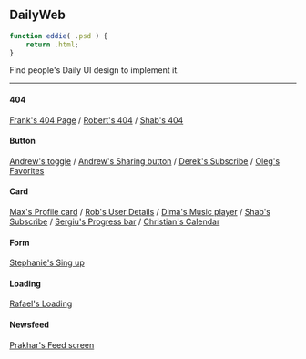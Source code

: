 ## DailyWeb
~~~javascript
function eddie( .psd ) {
	return .html;
}
~~~

Find people's Daily UI design to implement it.

----

#### 404

[Frank's 404 Page](https://github.com/EddieWen-Taiwan/DailyWeb/tree/gh-pages/404/Frank) / [Robert's 404](https://github.com/EddieWen-Taiwan/DailyWeb/tree/gh-pages/404/Robert) / [Shab's 404](https://github.com/EddieWen-Taiwan/DailyWeb/tree/gh-pages/404/Shab)

#### Button

[Andrew's toggle](https://github.com/EddieWen-Taiwan/DailyWeb/tree/gh-pages/Button/Andrew) / [Andrew's Sharing button](https://github.com/EddieWen-Taiwan/DailyWeb/tree/gh-pages/Button/Andrew-share) / [Derek's Subscribe](https://github.com/EddieWen-Taiwan/DailyWeb/tree/gh-pages/Button/Derek) / [Oleg's Favorites](https://github.com/EddieWen-Taiwan/DailyWeb/tree/gh-pages/Button/Oleg)

#### Card

[Max's Profile card](https://github.com/EddieWen-Taiwan/DailyWeb/tree/gh-pages/Card/Max) / [Rob's User Details](https://github.com/EddieWen-Taiwan/DailyWeb/tree/gh-pages/Card/Rob) / [Dima's Music player](https://github.com/EddieWen-Taiwan/DailyWeb/tree/gh-pages/Card/Dima) / [Shab's Subscribe](https://github.com/EddieWen-Taiwan/DailyWeb/tree/gh-pages/Card/Shab) / [Sergiu's Progress bar](https://github.com/EddieWen-Taiwan/DailyWeb/tree/gh-pages/Card/Sergiu) / [Christian's Calendar](https://github.com/EddieWen-Taiwan/DailyWeb/tree/gh-pages/Card/Christian)

#### Form

[Stephanie's Sing up](https://github.com/EddieWen-Taiwan/DailyWeb/tree/gh-pages/Form/Stephanie)

#### Loading

[Rafael's Loading](https://github.com/EddieWen-Taiwan/DailyWeb/tree/gh-pages/Loading/Rafael)

#### Newsfeed

[Prakhar's Feed screen](https://github.com/EddieWen-Taiwan/DailyWeb/tree/gh-pages/Newsfeed/Prakhar)